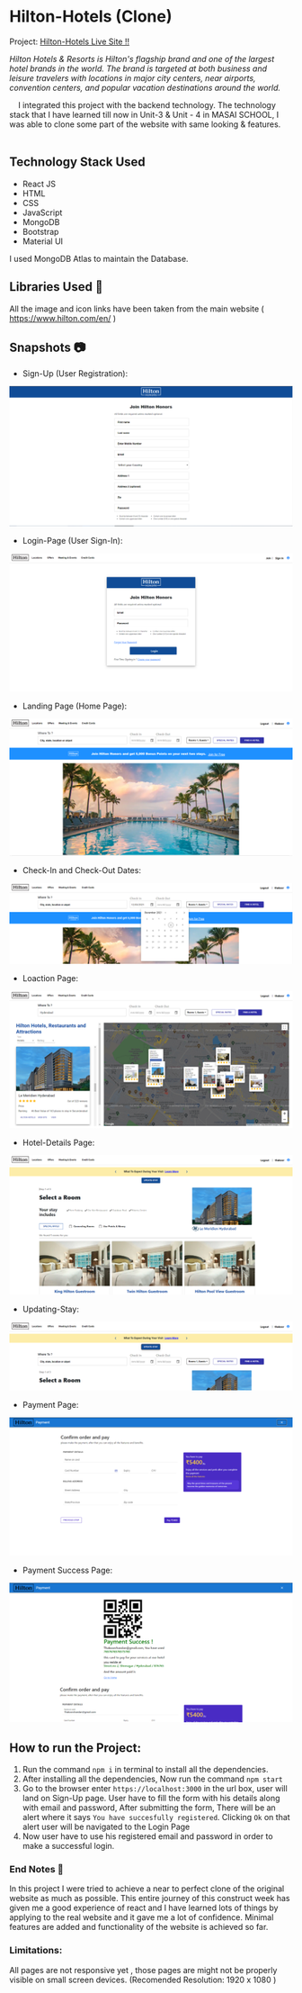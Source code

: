 # Hilton-Hotels (Clone)

Project: [Hilton-Hotels Live Site !!](https://hotels-by-hilton.vercel.app/)

_Hilton Hotels & Resorts is Hilton's flagship brand and one of the largest hotel brands in the world. The brand is targeted at both business and leisure travelers with locations in major city centers, near airports, convention centers, and popular vacation destinations around the world._

&nbsp;&nbsp;&nbsp;&#160;I integrated this project with the backend technology. The technology stack that I have learned till now in Unit-3 & Unit - 4 in MASAI SCHOOL, I was able to clone some part of the website with same looking & features. <br><br>

## Technology Stack Used

- React JS
- HTML
- CSS
- JavaScript
- MongoDB
- Bootstrap
- Material UI

I used MongoDB Atlas to maintain the Database.

## Libraries Used 🌟

All the image and icon links have been taken from the main website ( https://www.hilton.com/en/ )

## Snapshots 📷

- Sign-Up (User Registration):

![Sign-Up Page](https://github.com/thakoorchandan/Hotels-by-Hilton/blob/main/public/Images/Join_Page.png?raw=true)

- Login-Page (User Sign-In):

![Login Page](https://github.com/thakoorchandan/Hotels-by-Hilton/blob/main/public/Images/Login_Page.png?raw=true)

- Landing Page (Home Page):

![Home Page](https://github.com/thakoorchandan/Hotels-by-Hilton/blob/main/public/Images/Home_Page.png?raw=true)

- Check-In and Check-Out Dates:

![Where To](https://github.com/thakoorchandan/Hotels-by-Hilton/blob/main/public/Images/Check_In_&Check_Out%20.png?raw=true)

- Loaction Page:

![Location Page](https://github.com/thakoorchandan/Hotels-by-Hilton/blob/main/public/Images/Location_Page.png?raw=true)

- Hotel-Details Page:

![Hotel Details Page](https://github.com/thakoorchandan/Hotels-by-Hilton/blob/main/public/Images/Hotel_Details_Page.png?raw=true)

- Updating-Stay:

![Update Stay](https://github.com/thakoorchandan/Hotels-by-Hilton/blob/main/public/Images/Update_Stay.png?raw=true)

- Payment Page:

![Payment Page](https://github.com/thakoorchandan/Hotels-by-Hilton/blob/main/public/Images/Payments_Page.png)

- Payment Success Page:

![Payment Success](https://github.com/thakoorchandan/Hotels-by-Hilton/blob/main/public/Images/Payment_Success.png?raw=true)

## How to run the Project:

1. Run the command `npm i` in terminal to install all the dependencies.
2. After installing all the dependencies, Now run the command `npm start`
3. Go to the browser enter `https://localhost:3000` in the url box, user will land on Sign-Up page. User have to fill the form with his details along with email and password, After submitting the form, There will be an alert where it says `You have succesfully registered`. Clicking `Ok` on that alert user will be navigated to the Login Page
4. Now user have to use his registered email and password in order to make a successful login.

### End Notes 📑

In this project I were tried to achieve a near to perfect clone of the original website as much as possible. This entire journey of this construct week has given me a good experience of react and I have learned lots of things by applying to the real website and it gave me a lot of confidence. Minimal features are added and functionality of the website is achieved so far.

### Limitations:

All pages are not responsive yet , those pages are might not be properly visible on small screen devices.
(Recomended Resolution: 1920 x 1080 )
